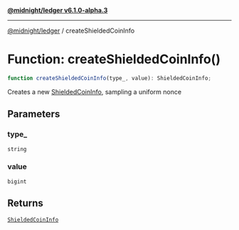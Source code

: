 [**@midnight/ledger v6.1.0-alpha.3**](../README.md)

***

[@midnight/ledger](../globals.md) / createShieldedCoinInfo

# Function: createShieldedCoinInfo()

```ts
function createShieldedCoinInfo(type_, value): ShieldedCoinInfo;
```

Creates a new [ShieldedCoinInfo](../type-aliases/ShieldedCoinInfo.md), sampling a uniform nonce

## Parameters

### type\_

`string`

### value

`bigint`

## Returns

[`ShieldedCoinInfo`](../type-aliases/ShieldedCoinInfo.md)
